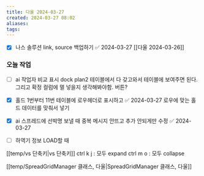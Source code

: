 ```yaml
---
title: 다울 2024-03-27
created: 2024-03-27 08:02
aliases: 
tags:
---
```

- [x] 나스 솔루션 link, source 백업하기 ✅ 2024-03-27
[[다울 2024-03-26]]
### 오늘 작업
- [ ] ai 작업자 비교 표시
dock plan2 테이블에서 다 갖고와서 테이블에 보여주면 된다.
그리고 확정 컬럼에 멀 넣을지 생각해봐야함.
버튼?


- [x] 홀드 1번부터 11번 테이블에 로우헤더로 표시하고 ✅ 2024-03-27
로우에 맞는 홀드 데이터를 맞춰서 넣기

- [x] ai 스프레드에 선박명 보낼 때 중복 메시지 안뜨고 추가 안되게만 수정 ✅ 2024-03-27

- [ ] 하역기 정보 LOAD할 때 


[[temp/vs 단축키|vs 단축키]]
ctrl k j : 모두 expand
ctrl m o : 모두 collapse

[[temp/SpreadGridManager 클래스, 다울|SpreadGridManager 클래스, 다울]]

